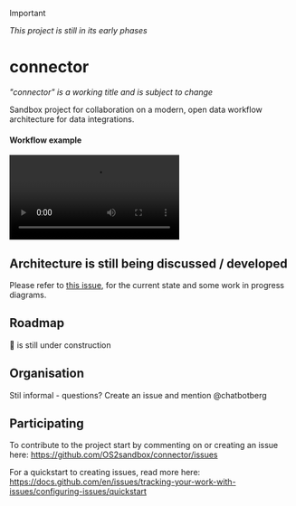 > [!IMPORTANT]
> *This project is still in its early phases*

# connector
*"connector" is a working title and is subject to change*

Sandbox project for collaboration on a modern, open data workflow architecture for data integrations.

#### Workflow example
<video src="https://dapr.io/images/1_automate.mp4"></video>

## Architecture is still being discussed / developed

Please refer to [this issue](https://github.com/OS2sandbox/connector/issues/7), for the current state and some work in progress diagrams.

## Roadmap

🚧 is still under construction

## Organisation

Stil informal - questions? Create an issue and mention @chatbotberg

## Participating

To contribute to the project start by commenting on or creating an issue here: https://github.com/OS2sandbox/connector/issues

For a quickstart to creating issues, read more here: https://docs.github.com/en/issues/tracking-your-work-with-issues/configuring-issues/quickstart

